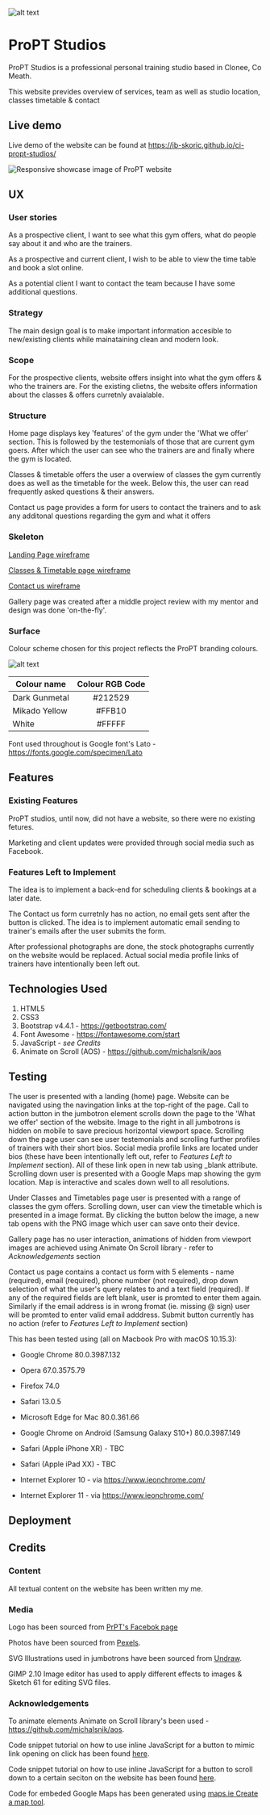![alt text](./assets/images/documentation/logo_small.png "ProPT Studios Logo")
# ProPT Studios 

ProPT Studios is a professional personal training studio based in Clonee, Co Meath.

This website prevides overview of services, team as well as studio location, classes timetable & contact 
 
## Live demo

Live demo of the website can be found at https://ib-skoric.github.io/ci-propt-studios/ 

![Responsive showcase image of ProPT website](assets/images/documentation/resposive-showcase.png "Logo Title Text 1")


## UX

### User stories

As a prospective client, I want to see what this gym offers, what do people say about it and who are the trainers.

As a prospective and current client, I wish to be able to view the time table and book a slot online. 

As a potential client I want to contact the team because I have some additional questions.

### Strategy

The main design goal is to make important information accesible to new/existing clients while mainataining clean and modern look.

### Scope

For the prospective clients, website offers insight into what the gym offers & who the trainers are. For the existing clietns, the website offers information about the classes & offers curretnly avaialable.

### Structure

Home page displays key 'features' of the gym under the 'What we offer' section.
This is followed by the testemonials of those that are current gym goers.
After which the user can see who the trainers are and finally where the gym is located. 

Classes & timetable offers the user a overwiew of classes the gym currently does as well as the timetable for the week. Below this, the user can read frequently asked questions & their answers.

Contact us page provides a form for users to contact the trainers and to ask any additonal questions regarding the gym and what it offers

### Skeleton

[Landing Page wireframe](assets/images/documentation/landing-wireframe.jpg)

[Classes & Timetable page wireframe](assets/images/documentation/classes-wireframe.jpg)

[Contact us wireframe](assets/images/documentation/contact-wireframe.jpg)

Gallery page was created after a middle project review with my mentor and design was done 'on-the-fly'.

### Surface

Colour scheme chosen for this project reflects the ProPT branding colours.

![alt text](./assets/images/documentation/colour_scheme.png "Project colour scheme")

| Colour name       | Colour RGB Code    
| -------------     |:-------------:| 
| Dark Gunmetal     |#212529
| Mikado Yellow     |#FFB10
| White             |#FFFFF

Font used throughout is Google font's Lato - https://fonts.google.com/specimen/Lato 

## Features

### Existing Features

ProPT studios, until now, did not have a website, so there were no existing fetures.

Marketing and client updates were provided through social media such as Facebook.

### Features Left to Implement

The idea is to implement a back-end for scheduling clients & bookings at a later date.

The Contact us form curretnly has no action, no email gets sent after the button is clicked. The idea is to implement automatic email sending to trainer's emails after the user submits the form. 

After professional photographs are done, the stock photographs currently on the website would be replaced. Actual social media profile links of trainers have intentionally been left out.

## Technologies Used

1. HTML5
2. CSS3
3. Bootstrap v4.4.1 - https://getbootstrap.com/
4. Font Awesome - https://fontawesome.com/start
5. JavaScript - *see Credits*
6. Animate on Scroll (AOS) - https://github.com/michalsnik/aos 

## Testing

The user is presented with a landing (home) page. Website can be navigated using the navingation links at the top-right of the page. Call to action button in the jumbotron element scrolls down the page to the 'What we offer' section of the website. Image to the right in all jumbotrons is hidden on mobile to save precious horizontal viewport space. Scrolling down the page user can see user testemonials and scrolling further profiles of trainers with their short bios. Social media profile links are located under bios (these have been intentionally left out, refer to *Features Left to Implement* section). All of these link open in new tab using _blank attribute. Scrolling down user is presented with a Google Maps map showing the gym location. Map is interactive and scales down well to all resolutions. 

Under Classes and Timetables page user is presented with a range of classes the gym offers. Scrolling down, user can view the timetable which is presented in a image format. By clicking the button below the image, a new tab opens with the PNG image which user can save onto their device. 

Gallery page has no user interaction, animations of hidden from viewport images are achieved using Animate On Scroll library - refer to *Acknowledgements* section

Contact us page contains a contact us form with 5 elements - name (required), email (required), phone number (not required), drop down selection of what the user's query relates to and a text field (required). If any of the required fields are left blank, user is promted to enter them again. Similarly if the email address is in wrong fromat (ie. missing @ sign) user will be promted to enter valid email adddress. Submit button currently has no action (refer to *Features Left to Implement* section)

This has been tested using (all on Macbook Pro with macOS 10.15.3):

+ Google Chrome 80.0.3987.132
+ Opera 67.0.3575.79
+ Firefox 74.0
+ Safari 13.0.5
+ Microsoft Edge for Mac 80.0.361.66

+ Google Chrome on Android (Samsung Galaxy S10+) 80.0.3987.149
+ Safari (Apple iPhone XR) - TBC
+ Safari (Apple iPad XX) - TBC
+ Internet Explorer 10 - via https://www.ieonchrome.com/ 
+ Internet Explorer 11 - via https://www.ieonchrome.com/

## Deployment


## Credits

### Content

All textual content on the website has been written my me.

### Media

Logo has been sourced from [PrPT's Facebok page](https://www.facebook.com/proptstudios/)

Photos have been sourced from [Pexels](https://www.pexels.com/). 

SVG Illustrations used in jumbotrons have been sourced from [Undraw](https://undraw.co/illustrations). 

GIMP 2.10 Image editor has used to apply different effects to images & Sketch 61 for editing SVG files. 

### Acknowledgements

To animate elements Animate on Scroll library's been used - https://github.com/michalsnik/aos.

Code snippet tutorial on how to use inline JavaScript for a button to mimic link opening on click has been found [here](https://www.w3docs.com/snippets/html/how-to-create-an-html-button-that-acts-like-a-link.html).

Code snippet tutorial on how to use inline JavaScript for a button to scroll down to a certain seciton on the website has been found [here](https://stackoverflow.com/questions/16349490/html-css-buttons-that-scroll-down-to-different-div-sections-on-a-webpage).

Code for embeded Google Maps has been generated using [maps.ie Create a map tool](https://www.maps.ie/create-google-map/).



